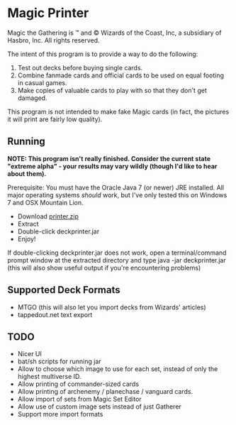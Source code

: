 # Magic Printer
Magic the Gathering is &trade; and &copy; Wizards of the Coast, Inc, a subsidiary of Hasbro, Inc. All rights reserved.

The intent of this program is to provide a way to do the following:

1. Test out decks before buying single cards.
2. Combine fanmade cards and official cards to be used on equal footing in casual games.
3. Make copies of valuable cards to play with so that they don't get damaged.

This program is not intended to make fake Magic cards (in fact, the pictures it will print are fairly low quality).

## Running
<b>NOTE: This program isn't really finished. Consider the current state "extreme alpha" - your results may vary wildly (though I'd like to hear about them).</b>

Prerequisite: You must have the Oracle Java 7 (or newer) JRE installed. All major operating systems _should_ work, but I've only tested this on Windows 7 and OSX Mountain Lion.

+ Download [printer.zip](dist/printer.zip)
+ Extract
+ Double-click deckprinter.jar
+ Enjoy!

If double-clicking deckprinter.jar does not work, open a terminal/command prompt window at the extracted directory and type
	java -jar deckprinter.jar
(this will also show useful output if you're encountering problems)

## Supported Deck Formats
+ MTGO (this will also let you import decks from Wizards' articles)
+ tappedout.net text export

## TODO
+ Nicer UI
+ bat/sh scripts for running jar
+ Allow to choose which image to use for each set, instead of only the highest multiverse ID.
+ Allow printing of commander-sized cards
+ Allow printing of archenemy / planechase / vanguard cards.
+ Allow import of sets from Magic Set Editor
+ Allow use of custom image sets instead of just Gatherer
+ Support more import formats
